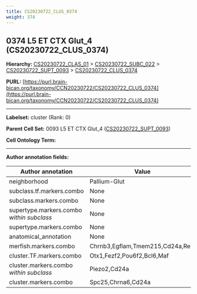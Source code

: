 ```yaml
---
title: CS20230722_CLUS_0374
weight: 374
---
```

## 0374 L5 ET CTX Glut_4 (CS20230722_CLUS_0374)
<b>Hierarchy: </b>
[CS20230722_CLAS_01](../CS20230722_CLAS_01) >
[CS20230722_SUBC_022](../CS20230722_SUBC_022) >
[CS20230722_SUPT_0093](../CS20230722_SUPT_0093) >
[CS20230722_CLUS_0374](../CS20230722_CLUS_0374)

**PURL:** [https://purl.brain-bican.org/taxonomy/CCN20230722/CS20230722_CLUS_0374](https://purl.brain-bican.org/taxonomy/CCN20230722/CS20230722_CLUS_0374)

---


**Labelset:** cluster (Rank: 0)

**Parent Cell Set:** 0093 L5 ET CTX Glut_4 ([CS20230722_SUPT_0093](../CS20230722_SUPT_0093))



**Cell Ontology Term:** 

[MARKER GENES.]: #


---

[TRANSFERRED ANNOTATIONS.]: #


[AUTHOR ANNOTATION FIELDS.]: #


**Author annotation fields:**

| Author annotation | Value |
|-------------------|-------|
|neighborhood|Pallium-Glut|
|subclass.tf.markers.combo|None|
|subclass.markers.combo|None|
|supertype.markers.combo _within subclass_|None|
|supertype.markers.combo|None|
|anatomical_annotation|None|
|merfish.markers.combo|Chrnb3,Egflam,Tmem215,Cd24a,Reln|
|cluster.TF.markers.combo|Otx1,Fezf2,Pou6f2,Bcl6,Maf|
|cluster.markers.combo _within subclass_|Piezo2,Cd24a|
|cluster.markers.combo|Spc25,Chrna6,Cd24a|
